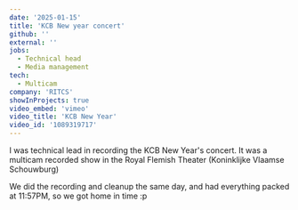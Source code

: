 ```yaml
---
date: '2025-01-15'
title: 'KCB New year concert'
github: ''
external: ''
jobs:
  - Technical head
  - Media management
tech:
  - Multicam
company: 'RITCS'
showInProjects: true
video_embed: 'vimeo'
video_title: 'KCB New Year'
video_id: '1089319717'
---
```


I was technical lead in recording the KCB New Year's concert. It was a multicam recorded show in the Royal Flemish Theater (Koninklijke Vlaamse Schouwburg)

We did the recording and cleanup the same day, and had everything packed at 11:57PM, so we got home in time :p
